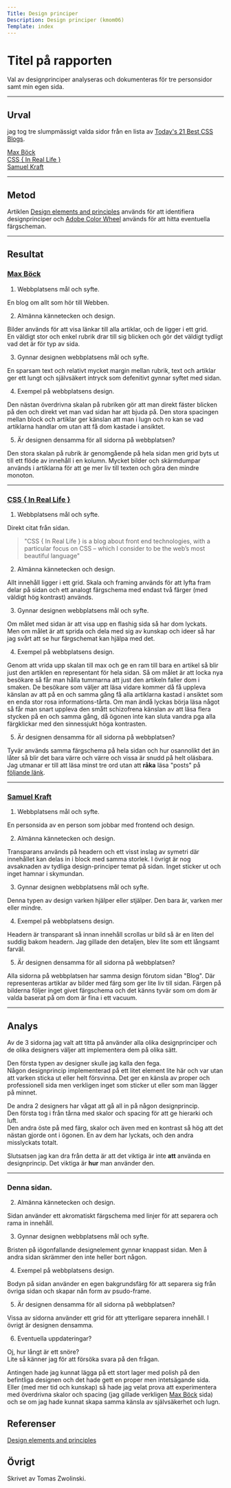 ```yaml
---
Title: Design principer
Description: Design principer (kmom06)
Template: index 
---
```


Titel på rapporten
=======================

Val av designprinciper analyseras och dokumenteras för tre personsidor samt min 
egen sida.
***

Urval
-----------------------

jag tog tre slumpmässigt valda sidor från en lista av 
[Today's 21 Best CSS Blogs](https://bloggingfordevs.com/css-blogs/).  

[Max Böck](https://mxb.dev/)  
[CSS { In Real Life }](https://css-irl.info/)  
[Samuel Kraft](https://samuelkraft.com/)  
***

Metod
-----------------------

Artiklen [Design elements and principles](https://www.canva.com/learn/design-elements-principles/) används för att identifiera designprinciper och 
[Adobe Color Wheel](https://color.adobe.com/create/color-wheel) används för att 
hitta eventuella färgscheman.
***

Resultat
-----------------------

### [Max Böck](https://mxb.dev/)  

1. Webbplatsens mål och syfte.  

En blog om allt som hör till Webben.

2. Almänna kännetecken och design.  

Bilder används för att visa länkar till alla artiklar, och de ligger i ett grid.  
En väldigt stor och enkel rubrik drar till sig blicken och gör det väldigt 
tydligt vad det är för typ av sida.

3. Gynnar designen webbplatsens mål och syfte.  

En sparsam text och relativt mycket margin mellan rubrik, text och artiklar ger 
ett lungt och självsäkert intryck som defenitivt gynnar syftet med sidan.

4. Exempel på webbplatsens design.  

Den nästan överdrivna skalan på rubriken gör att man direkt fäster blicken på 
den och direkt vet man vad sidan har att bjuda på. Den stora spacingen mellan 
block och artiklar ger känslan att man i lugn och ro kan se vad artiklarna 
handlar om utan att få dom kastade i ansiktet.


5. Är designen densamma för all sidorna på webbplatsen?  

Den stora skalan på rubrik är genomgående på hela sidan men grid byts ut till 
ett flöde av innehåll i en kolumn. Mycket bilder och skärmdumpar används i artiklarna 
för att ge mer liv till texten och göra den mindre monoton.

***

### [CSS { In Real Life }](https://css-irl.info/)  

1. Webbplatsens mål och syfte.  

Direkt citat från sidan.
> "CSS { In Real Life } is a blog about front end technologies, with a particular focus on CSS – which I consider to be the web’s most beautiful language"

2. Almänna kännetecken och design.  

Allt innehåll ligger i ett grid. Skala och framing används för att lyfta fram 
delar på sidan och ett analogt färgschema med endast två färger (med väldigt hög 
kontrast) används.

3. Gynnar designen webbplatsens mål och syfte.  

Om målet med sidan är att visa upp en flashig sida så har dom lyckats.  
Men om målet är att sprida och dela med sig av kunskap och ideer så har jag 
svårt att se hur färgschemat kan hjälpa med det.  

4. Exempel på webbplatsens design.  

Genom att vrida upp skalan till max och ge en ram till bara en artikel så blir 
just den artiklen en representant för hela sidan. Så om målet är att locka nya 
besökare så får man hålla tummarna att just den artikeln faller dom i smaken. 
De besökare som väljer att läsa vidare kommer då få uppleva känslan av att på en 
och samma gång få alla artiklarna kastad i ansiktet som en enda stor rosa informations-tårta. Om man ändå lyckas börja läsa något så får man snart uppleva 
den smått schizofrena känslan av att läsa flera stycken på en och samma gång, då 
ögonen inte kan sluta vandra pga alla färgklickar med den sinnessjukt höga 
kontrasten.


5. Är designen densamma för all sidorna på webbplatsen?  

Tyvär används samma färgschema på hela sidan och hur osannolikt det än låter 
så blir det bara värre och värre och vissa är snudd på helt oläsbara.  
Jag utmanar er till att läsa minst tre ord utan att **råka** läsa "posts" på 
[följande länk](https://css-irl.info/tags/).

***

### [Samuel Kraft](https://samuelkraft.com/)  

1. Webbplatsens mål och syfte.  

En personsida av en person som jobbar med frontend och design.

2. Almänna kännetecken och design.  

Transparans används på headern och ett visst inslag av symetri där innehållet kan 
delas in i block med samma storlek. I övrigt är nog avsaknaden av tydliga 
design-principer temat på sidan. Inget sticker ut och inget hamnar i skymundan.

3. Gynnar designen webbplatsens mål och syfte.  

Denna typen av design varken hjälper eller stjälper. Den bara är, varken mer eller 
mindre.  

4. Exempel på webbplatsens design.  

Headern är transparant så innan innehåll scrollas ur bild så är en liten del 
suddig bakom headern. Jag gillade den detaljen, blev lite som ett långsamt farväl.

5. Är designen densamma för all sidorna på webbplatsen?  

Alla sidorna på webbplatsen har samma design förutom sidan "Blog". Där representeras 
artiklar av bilder med färg som ger lite liv till sidan. Färgen på bilderna följer 
inget givet färgschema och det känns tyvär som om dom är valda baserat på om dom är 
fina i ett vacuum.

***

Analys
-----------------------

Av de 3 sidorna jag valt att titta på använder alla olika designprinciper och de 
olika designers väljer att implementera dem på olika sätt.

Den första typen av designer skulle jag kalla den fega.  
Någon designprincip implementerad på ett litet element lite här och var utan att varken sticka ut eller helt försvinna. Det ger en känsla av proper och professionell sida men verkligen inget som sticker ut eller som man lägger på minnet.

De andra 2 designers har vågat att gå all in på någon designprincip.  
Den första tog i från tårna med skalor och spacing för att ge hierarki och luft.  
Den andra öste på med färg, skalor och även med en kontrast så hög att det nästan gjorde ont i ögonen. En av dem har lyckats, och den andra misslyckats totalt.

Slutsatsen jag kan dra från detta är att det viktiga är inte **att** använda en designprincip. Det viktiga är **hur** man använder den.

***

### Denna sidan.


2. Almänna kännetecken och design.  

Sidan använder ett akromatiskt färgschema med linjer för att separera och rama 
in innehåll.

3. Gynnar designen webbplatsens mål och syfte.  

Bristen på iögonfallande designelement gynnar knappast sidan. Men å andra sidan 
skrämmer den inte heller bort någon.

4. Exempel på webbplatsens design.  

Bodyn på sidan använder en egen bakgrundsfärg för att separera sig från övriga 
sidan och skapar nån form av psudo-frame.

5. Är designen densamma för all sidorna på webbplatsen?  

Vissa av sidorna använder ett grid för att ytterligare separera innehåll. 
I övrigt är designen densamma.

6. Eventuella uppdateringar?

Oj, hur långt är ett snöre?  
Lite så känner jag för att försöka svara på den frågan.

Antingen hade jag kunnat lägga på ett stort lager med polish på den befintliga 
designen och det hade gett en proper men intetsägande sida.  
Eller (med mer tid och kunskap) så hade jag velat prova att experimentera med 
överdrivna skalor och spacing (jag gillade verkligen [Max Böck](https://mxb.dev/) 
sida) och se om jag hade kunnat skapa samma känsla av självsäkerhet och lugn.

Referenser
-----------------------

[Design elements and principles](https://www.canva.com/learn/design-elements-principles/)

Övrigt
-----------------------

Skrivet av Tomas Zwolinski.